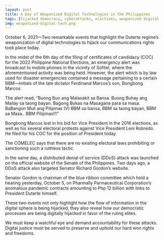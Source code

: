 ```yaml
---
layout: post
title: A Day of Weaponized Digital Technologies in the Philippines
tags: [hijacked democracy, cyberattacks, elections, weaponized digital technology, policy]
img: weaponized-digital-tech.png
---
```


October 6, 2021—Two remarkable events that highlight the Duterte regime’s weaponization of digital technologies to hijack our communications rights took place today.

In the midst of the 6th day of the filing of certificates of candidacy (COC) for the 2022 Philippine National Elections, an emergency alert was broadcast to mobile phones in the vicinity of Sofitel, where the aforementioned activity was being held. However, the alert which is by law used for disaster emergencies contained a message pertaining to a certain BBM—initials of the late dictator Ferdinand Marcos’s son, Bongbong Marcos.
<!--more-->

The alert read, “Buong Buo ang Malasakit sa Bansa. Buong Buhay ang Mailay sa taong bayan. Bagong Bukas na Masagana para sa masa. BaBangon Muli ang Pilipinas (V) BBM sa bansa, BBM sa taong bayan, BBM sa Masa.. BBM Pilipinas!!!”

Bongbong Marcos lost in his bid for Vice President in the 2016 elections, as well as his several electoral protests against Vice President Leni Robredo. He filed for his COC for the position of President today.

The COMELEC says that there are no existing electoral laws prohibiting or sanctioning such a ruthless tactic.

In the same day, a distributed denial of service (DDoS) attack was launched on the official website of the Senate of the Philippines. Two days ago, a DDoS attack also targeted Senator Richard Gordon’s website.

Senator Gordon is chairman of the blue ribbon committee which held a hearing yesterday, October 5, on Pharmally Parmaceutical Corporation’s anomalous pandemic contracts amounting to Php 12 billion with links to President Duterte himself.

These two events not only highlight how the flow of information in the digital sphere is being hijacked, they also reveal how our democratic processes are being digitally hijacked in favor of the ruling elites.

We must keep a watchful eye and demand accountability for these attacks. Digital justice must be served to preserve and uphold our hard won rights and freedoms.
